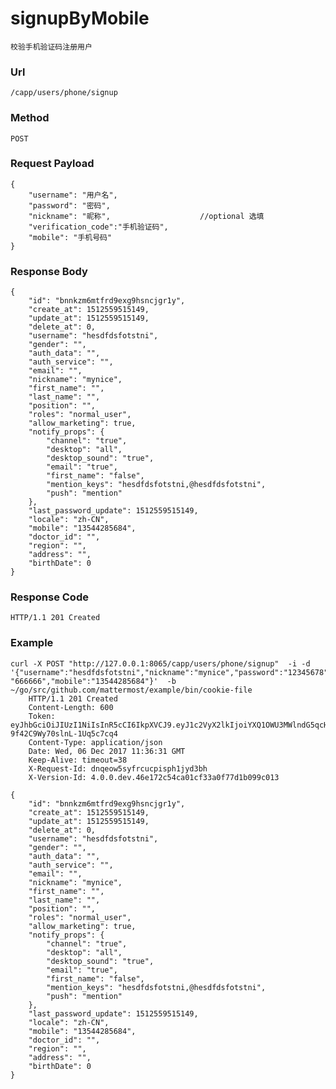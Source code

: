 # signupByMobile
    校验手机验证码注册用户
    
### Url
    /capp/users/phone/signup
    
### Method
    POST

### Request Payload
    {
        "username": "用户名",
        "password": "密码",
        "nickname": "昵称",                    //optional 选填
        "verification_code":"手机验证码",
        "mobile": "手机号码"
    }    

### Response Body
    {
        "id": "bnnkzm6mtfrd9exg9hsncjgr1y",
        "create_at": 1512559515149,
        "update_at": 1512559515149,
        "delete_at": 0,
        "username": "hesdfdsfotstni",
        "gender": "",
        "auth_data": "",
        "auth_service": "",
        "email": "",
        "nickname": "mynice",
        "first_name": "",
        "last_name": "",
        "position": "",
        "roles": "normal_user",
        "allow_marketing": true,
        "notify_props": {
            "channel": "true",
            "desktop": "all",
            "desktop_sound": "true",
            "email": "true",
            "first_name": "false",
            "mention_keys": "hesdfdsfotstni,@hesdfdsfotstni",
            "push": "mention"
        },
        "last_password_update": 1512559515149,
        "locale": "zh-CN",
        "mobile": "13544285684",
        "doctor_id": "",
        "region": "",
        "address": "",
        "birthDate": 0
    }

    
### Response Code
    HTTP/1.1 201 Created

### Example
    curl -X POST "http://127.0.0.1:8065/capp/users/phone/signup"  -i -d '{"username":"hesdfdsfotstni","nickname":"mynice","password":"12345678","verification_code": "666666","mobile":"13544285684"}'  -b  ~/go/src/github.com/mattermost/example/bin/cookie-file
        HTTP/1.1 201 Created
        Content-Length: 600
        Token: eyJhbGciOiJIUzI1NiIsInR5cCI6IkpXVCJ9.eyJ1c2VyX2lkIjoiYXQ1OWU3MWlndG5qcHB1ZGVnamRuam1pMXciLCJyb2xlcyI6Im5vcm1hbF91c2VyIiwicHJvcHMiOnsiYnJvd3NlciI6IkdvLWh0dHAtY2xpZW50LzEuMSIsIm9zIjoidW5rbm93biIsInBsYXRmb3JtIjoidW5rbm93biJ9LCJ0ZWFtX21lbWJlcnMiOm51bGwsImRldmljZV9pZCI6IiIsImlzX29hdXRoIjpmYWxzZSwiZXhwIjoxNTE0Mjg4MTkxLCJpYXQiOjE1MTI1NjAxOTEsImlzcyI6Ind3dy5hY2N1cm1lLmNvbSJ9.YdMwEqOK_61AeJtlVp-9f42C9Wy70slnL-1Uq5c7cq4
        Content-Type: application/json
        Date: Wed, 06 Dec 2017 11:36:31 GMT
        Keep-Alive: timeout=38
        X-Request-Id: dnqeow5syfrcucpisph1jyd3bh
        X-Version-Id: 4.0.0.dev.46e172c54ca01cf33a0f77d1b099c013

    {
        "id": "bnnkzm6mtfrd9exg9hsncjgr1y",
        "create_at": 1512559515149,
        "update_at": 1512559515149,
        "delete_at": 0,
        "username": "hesdfdsfotstni",
        "gender": "",
        "auth_data": "",
        "auth_service": "",
        "email": "",
        "nickname": "mynice",
        "first_name": "",
        "last_name": "",
        "position": "",
        "roles": "normal_user",
        "allow_marketing": true,
        "notify_props": {
            "channel": "true",
            "desktop": "all",
            "desktop_sound": "true",
            "email": "true",
            "first_name": "false",
            "mention_keys": "hesdfdsfotstni,@hesdfdsfotstni",
            "push": "mention"
        },
        "last_password_update": 1512559515149,
        "locale": "zh-CN",
        "mobile": "13544285684",
        "doctor_id": "",
        "region": "",
        "address": "",
        "birthDate": 0
    }
